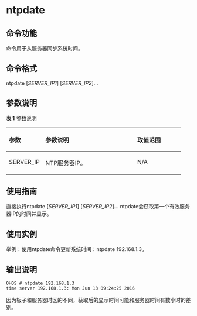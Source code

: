 # ntpdate<a name="ZH-CN_TOPIC_0000001052170282"></a>

## 命令功能<a name="section38494293815"></a>

命令用于从服务器同步系统时间。

## 命令格式<a name="section5503114413387"></a>

ntpdate \[_SERVER\_IP1_\] \[_SERVER\_IP2_\]...

## 参数说明<a name="section136934472383"></a>

**表 1**  参数说明

<a name="table2616mcpsimp"></a>
<table><thead align="left"><tr id="row2622mcpsimp"><th class="cellrowborder" valign="top" width="20.79%" id="mcps1.2.4.1.1"><p id="p2624mcpsimp"><a name="p2624mcpsimp"></a><a name="p2624mcpsimp"></a>参数</p>
</th>
<th class="cellrowborder" valign="top" width="52.480000000000004%" id="mcps1.2.4.1.2"><p id="p2626mcpsimp"><a name="p2626mcpsimp"></a><a name="p2626mcpsimp"></a>参数说明</p>
</th>
<th class="cellrowborder" valign="top" width="26.729999999999997%" id="mcps1.2.4.1.3"><p id="p2628mcpsimp"><a name="p2628mcpsimp"></a><a name="p2628mcpsimp"></a>取值范围</p>
</th>
</tr>
</thead>
<tbody><tr id="row2629mcpsimp"><td class="cellrowborder" valign="top" width="20.79%" headers="mcps1.2.4.1.1 "><p id="p2631mcpsimp"><a name="p2631mcpsimp"></a><a name="p2631mcpsimp"></a>SERVER_IP</p>
</td>
<td class="cellrowborder" valign="top" width="52.480000000000004%" headers="mcps1.2.4.1.2 "><p id="p2633mcpsimp"><a name="p2633mcpsimp"></a><a name="p2633mcpsimp"></a>NTP服务器IP。</p>
</td>
<td class="cellrowborder" valign="top" width="26.729999999999997%" headers="mcps1.2.4.1.3 "><p id="entry2634mcpsimpp0"><a name="entry2634mcpsimpp0"></a><a name="entry2634mcpsimpp0"></a>N/A</p>
</td>
</tr>
</tbody>
</table>

## 使用指南<a name="section121401651173816"></a>

直接执行ntpdate \[_SERVER\_IP1_\] \[_SERVER\_IP2_\]... ntpdate会获取第一个有效服务器IP的时间并显示。

## 使用实例<a name="section3431554203811"></a>

举例：使用ntpdate命令更新系统时间：ntpdate 192.168.1.3。

## 输出说明<a name="section18638194610115"></a>

```
OHOS # ntpdate 192.168.1.3
time server 192.168.1.3: Mon Jun 13 09:24:25 2016
```

因为板子和服务器时区的不同，获取后的显示时间可能和服务器时间有数小时的差别。

